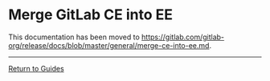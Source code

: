 # Merge GitLab CE into EE

This documentation has been moved to <https://gitlab.com/gitlab-org/release/docs/blob/master/general/merge-ce-into-ee.md>.

---

[Return to Guides](../README.md#guides)
